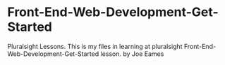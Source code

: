 # Front-End-Web-Development-Get-Started
Pluralsight Lessons.
This is my files in learning at pluralsight Front-End-Web-Development-Get-Started lesson.
by Joe Eames
